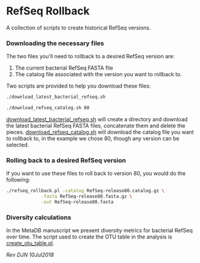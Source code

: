 # RefSeq Rollback

A collection of scripts to create historical RefSeq versions.

### Downloading the necessary files

The two files you'll need to rollback to a desired RefSeq version are:

1. The current bacterial RefSeq FASTA file
2. The catalog file associated with the version you want to rollback to.

Two scripts are provided to help you download these files:

```bash
./download_latest_bacterial_refseq.sh

./download_refseq_catalog.sh 80
```

[download_latest_bacterial_refseq.sh](./scripts/download_latest_bacterial_refseq.sh) will create a directory and download the latest bacterial RefSeq FASTA files, concatenate them and delete the pieces. [download_refseq_catalog.sh](./scripts/download_refseq_catalog.sh) will download the catalog file you want to rollback to, in the example we chose 80, though any version can be selected.

### Rolling back to a desired RefSeq version

If you want to use these files to roll back to version 80, you would do the following:

```bash
./refseq_rollback.pl -catalog RefSeq-release80.catalog.gz \
		     -fasta RefSeq-release88.fasta.gz \
		     -out RefSeq-release80.fasta
```

### Diversity calculations

In the MetaDB manuscript we present diversity metrics for bacterial RefSeq over time. The script used to create the OTU table in the analysis is [create_otu_table.pl](./scripts/create_otu_table.pl).

*Rev DJN 10Jul2018*
